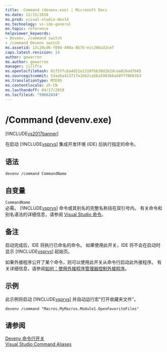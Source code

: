```yaml
---
title: -Command (devenv.exe) | Microsoft Docs
ms.date: 11/15/2016
ms.prod: visual-studio-dev14
ms.technology: vs-ide-general
ms.topic: reference
helpviewer_keywords:
- Devenv, /command switch
- /command Devenv switch
ms.assetid: 13c20cd6-f09d-400a-8b7b-ecc266a32cef
caps.latest.revision: 14
author: gewarren
ms.author: gewarren
manager: jillfra
ms.openlocfilehash: 81f57fc6a4d21e1310fbb30d2b2dcaa826ad7685
ms.sourcegitcommit: 53aa5a413717a1b62ca56a5983b6a50f7f0663b3
ms.translationtype: MTE95
ms.contentlocale: zh-CN
ms.lasthandoff: 04/17/2019
ms.locfileid: "59662434"
---
```

# <a name="command-devenvexe"></a>/Command (devenv.exe)
[!INCLUDE[vs2017banner](../../includes/vs2017banner.md)]

在启动 [!INCLUDE[vsprvs](../../includes/vsprvs-md.md)] 集成开发环境 (IDE) 后执行指定的命令。  
  
## <a name="syntax"></a>语法  
  
```  
devenv /command CommandName  
```  
  
## <a name="arguments"></a>自变量  
 `CommandName`  
 必需。 [!INCLUDE[vsprvs](../../includes/vsprvs-md.md)] 命令或其别名的完整名称括在双引号内。 有关命令和别名语法的详细信息，请参阅 [Visual Studio 命令](../../ide/reference/visual-studio-commands.md)。  
  
## <a name="remarks"></a>备注  
 启动完成后，IDE 将执行已命名的命令。 如果使用此开关，IDE 将不会在启动时显示 [!INCLUDE[vsprvs](../../includes/vsprvs-md.md)] 起始页。  
  
 如果外接程序公开了某个命令，则可以使用此开关从命令行启动此外接程序。 有关详细信息，请参阅[如何：使用外接程序管理器控制外接程序](http://msdn.microsoft.com/library/4f60444a-cb48-4cdb-8df4-941f6419aeeb)。  
  
## <a name="example"></a>示例  
 此示例将启动 [!INCLUDE[vsprvs](../../includes/vsprvs-md.md)] 并自动运行宏“打开收藏夹文件”。  
  
```  
devenv /command "Macros.MyMacros.Module1.OpenFavoriteFiles"  
```  
  
## <a name="see-also"></a>请参阅  
 [Devenv 命令行开关](../../ide/reference/devenv-command-line-switches.md)   
 [Visual Studio Command Aliases](../../ide/reference/visual-studio-command-aliases.md)
